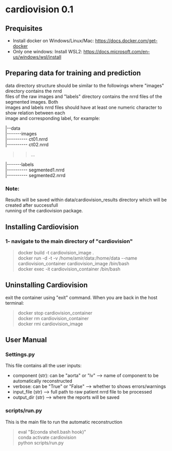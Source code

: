 # cardiovision 0.1

## Prequisites
- Install docker on Windows/Linux/Mac: https://docs.docker.com/get-docker
- Only one windows: Install WSL2: https://docs.microsoft.com/en-us/windows/wsl/install

## Preparing data for training and prediction
data directory structure should be similar to the followings where "images" directory contains the nrrd\
files of the raw images and "labels" directory contains the nrrd files of the segmented images. Both\
images and labels nrrd files should have at least one numeric character to show relation between each\
image and corresponding label, for example:

|--data\
|-------images\
|---------- ct01.nrrd\
|---------- ct02.nrrd
>>...

|-------labels\
|---------- segmented1.nrrd\
|---------- segmented2.nrrd

### Note:
Results will be saved within data/cardiovision_results directory which will be created after successfull\
running of the cardiovision package.

## Installing Cardiovision
### 1- navigate to the main directory of "cardiovision"

>docker build -t cardiovision_image .\
>docker run -d -t -v /home/amir/data:/home/data --name cardiovision_container cardiovision_image /bin/bash\
>docker exec -it cardiovision_container /bin/bash


## Uninstalling Cardiovision
exit the container using "exit" command. When you are back in the host terminal:
>docker stop cardiovision_container\
>docker rm cardiovision_container\
>docker rmi cardiovision_image

## User Manual

### Settings.py
This file contains all the user inputs:
- component (str): can be "aorta" or "lv" --> name of component to be automatically reconstructed
- verbose: can be "True" or "False" --> whether to shows errors/warnings
- input_file (str) --> full path to raw patient nrrd file to be processed
- output_dir (str) --> where the reports will be saved

### scripts/run.py
This is the main file to run the automatic reconstruction
>eval "$(conda shell.bash hook)"\
>conda activate cardiovision\
>python scripts/run.py